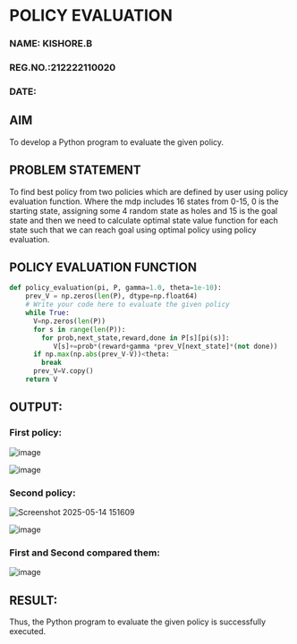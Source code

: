 # POLICY EVALUATION
### NAME: KISHORE.B
### REG.NO.:212222110020
### DATE:
## AIM
To develop a Python program to evaluate the given policy.

## PROBLEM STATEMENT
To find best policy from two policies which are defined by user using policy evaluation function. Where the mdp includes 16 states from 0-15, 0 is the starting state, assigning some 4 random state as holes and 15 is the goal state and then we need to calculate optimal state value function for each state such that we can reach goal using optimal policy using policy evaluation.
## POLICY EVALUATION FUNCTION
```py
def policy_evaluation(pi, P, gamma=1.0, theta=1e-10):
    prev_V = np.zeros(len(P), dtype=np.float64)
    # Write your code here to evaluate the given policy
    while True:
      V=np.zeros(len(P))
      for s in range(len(P)):
        for prob,next_state,reward,done in P[s][pi(s)]:
           V[s]+=prob*(reward+gamma *prev_V[next_state]*(not done))
      if np.max(np.abs(prev_V-V))<theta:
        break
      prev_V=V.copy()
    return V
```
## OUTPUT:
### First policy:
![image](https://github.com/user-attachments/assets/fc9f4486-6d6c-48a6-b075-7ea4053718c1)

![image](https://github.com/user-attachments/assets/acd002ba-088b-42f0-956b-00e830dbe6b3)

### Second policy:
![Screenshot 2025-05-14 151609](https://github.com/user-attachments/assets/f36a0922-36c4-4395-9217-d92463fdcf4c)

![image](https://github.com/user-attachments/assets/92ddac3f-c022-49cf-92e4-ac0669026e63)

### First and Second compared them:
![image](https://github.com/user-attachments/assets/0b64f2ca-6e1f-423e-92c8-2540224b102e)

## RESULT:
Thus, the Python program to evaluate the given policy is successfully executed.
